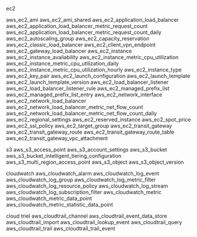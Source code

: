 ec2

aws_ec2_ami
aws_ec2_ami_shared
aws_ec2_application_load_balancer
aws_ec2_application_load_balancer_metric_request_count
aws_ec2_application_load_balancer_metric_request_count_daily
aws_ec2_autoscaling_group
aws_ec2_capacity_reservation
aws_ec2_classic_load_balancer
aws_ec2_client_vpn_endpoint
aws_ec2_gateway_load_balancer
aws_ec2_instance
aws_ec2_instance_availability
aws_ec2_instance_metric_cpu_utilization
aws_ec2_instance_metric_cpu_utilization_daily
aws_ec2_instance_metric_cpu_utilization_hourly
aws_ec2_instance_type
aws_ec2_key_pair
aws_ec2_launch_configuration
aws_ec2_launch_template
aws_ec2_launch_template_version
aws_ec2_load_balancer_listener
aws_ec2_load_balancer_listener_rule
aws_ec2_managed_prefix_list
aws_ec2_managed_prefix_list_entry
aws_ec2_network_interface
aws_ec2_network_load_balancer
aws_ec2_network_load_balancer_metric_net_flow_count
aws_ec2_network_load_balancer_metric_net_flow_count_daily
aws_ec2_regional_settings
aws_ec2_reserved_instance
aws_ec2_spot_price
aws_ec2_ssl_policy
aws_ec2_target_group
aws_ec2_transit_gateway
aws_ec2_transit_gateway_route
aws_ec2_transit_gateway_route_table
aws_ec2_transit_gateway_vpc_attachment

s3
aws_s3_access_point
aws_s3_account_settings
aws_s3_bucket
aws_s3_bucket_intelligent_tiering_configuration
aws_s3_multi_region_access_point
aws_s3_object
aws_s3_object_version

cloudwatch
aws_cloudwatch_alarm
aws_cloudwatch_log_event
aws_cloudwatch_log_group
aws_cloudwatch_log_metric_filter
aws_cloudwatch_log_resource_policy
aws_cloudwatch_log_stream
aws_cloudwatch_log_subscription_filter
aws_cloudwatch_metric
aws_cloudwatch_metric_data_point
aws_cloudwatch_metric_statistic_data_point

cloud triel
aws_cloudtrail_channel
aws_cloudtrail_event_data_store
aws_cloudtrail_import
aws_cloudtrail_lookup_event
aws_cloudtrail_query
aws_cloudtrail_trail
aws_cloudtrail_trail_event

